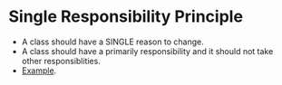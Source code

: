 # Single Responsibility Principle

* A class should have a SINGLE reason to change.
* A class should have a primarily responsibility and it should not take other responsiblities.
* [Example](srp.cpp).
